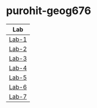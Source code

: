 # purohit-geog676
|Lab             |
|:--------------:|
|[Lab-1](https://github.com/bhumika-purohit/purohit-geog676/blob/b2ebdc93f0e846af397b83c9e045eea668e5b273/Lab-1)|
|[Lab-2](https://github.com/bhumika-purohit/purohit-geog676/blob/b2ebdc93f0e846af397b83c9e045eea668e5b273/Lab-2)|
|[Lab-3](https://github.com/bhumika-purohit/purohit-geog676/blob/98481c78eb44f3ccf1970ef8d774256a4334a5e9/Lab-3)|
|[Lab-4](https://github.com/bhumika-purohit/purohit-geog676/blob/ee8f2c48896ff5c40eb19abd0535cd754c5860b4/Lab-4)|
|[Lab-5](https://github.com/bhumika-purohit/purohit-geog676/blob/b2ebdc93f0e846af397b83c9e045eea668e5b273/Lab-5)|
|[Lab-6](https://github.com/bhumika-purohit/purohit-geog676/blob/b2ebdc93f0e846af397b83c9e045eea668e5b273/Lab-6)|
|[Lab-7](https://github.com/bhumika-purohit/purohit-geog676/blob/b2ebdc93f0e846af397b83c9e045eea668e5b273/Lab-7)|
